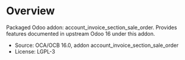 # Overview

Packaged Odoo addon: account_invoice_section_sale_order. Provides features documented in upstream Odoo 16 under this addon.

- Source: OCA/OCB 16.0, addon account_invoice_section_sale_order
- License: LGPL-3
